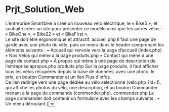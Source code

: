 # Prjt_Solution_Web

L'entreprise Smartbike a créé un nouveau vélo électrique, le « Bike5 », et souhaite créer un site pour 
présenter ce modèle ainsi que les autres vélos : « BikeOne », « Bike22 » et « BikeFirst ».  
Le site doit être ergonomique et attractif. 
accueil.php 
Il faut une page de garde avec une photo du vélo, puis un menu dans le header comprenant les 
éléments suivants : 
• Accueil qui renvoie vers la page d’accueil (index.php) 
• Nos Vélos qui mène à la page produits.php 
• Contact qui mène à une page de contact.php 
• À propos qui mène à une page de description de l’entreprise apropos.php 
produits.php 
Sur la page produits, il faut afficher tous les vélos récupérés depuis la base de données, avec une 
photo, le prix, un bouton Commander et un lien Plus d'infos.  
Ce lien redirige vers une page dédiée au vélo sélectionné (velo.php ?id=1), qui affiche les photos 
du vélo, une description, et un bouton Commander menant à la page de commande 
(commender.php). 
commender.php 
La page commander doit contenir un formulaire avec les champs suivants : 
• Un menu déroulant (<select>) contenant tous les vélos récupérés depuis la base de 
données, pour sélectionner un vélo. 
• Nom 
• Prénom 
• Email 
• Message 
• Un bouton Envoyer 
Une fois envoyée, la commande doit être sauvegardée dans la base de données « smartbike ». 
contact.php 
La page contact doit contenir un formulaire de contact avec les champs suivants : 
• Nom 
• Prénom 
• Email 
• Message 
• Un bouton Envoyer 
Elle doit également afficher les informations de l’entreprise Smartbike (à inventer) ainsi qu'une 
carte Google Maps avec l’adresse de l’entreprise (utilisez l’adresse de l'école EPSI). 
• Le site doit être développé en HTML, CSS, PHP et MySQL. 
• Le site doit être responsive. 
• Créer quelques maquettes sur Figma ou diagrams.net. 
• Présenter sous forme de diaporama (PowerPoint). 
Soutenance le 12/12/2024 
15 min de présentation et 15 min d’échange 
header.php 
Contient le logo de l’entreprise et le menu (Accueil, À ropos, Nos vélos, Contact). 
footer.php 
Contient les informations de l’entreprise (adresse, téléphone, etc.). Vous pouvez inventer ces 
informations.
